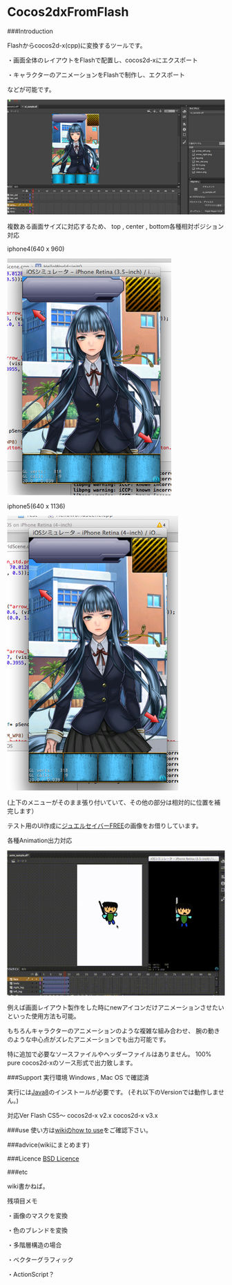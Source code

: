Cocos2dxFromFlash
=================

###Introduction

Flashからcocos2d-x(cpp)に変換するツールです。

・画面全体のレイアウトをFlashで配置し、cocos2d-xにエクスポート

・キャラクターのアニメーションをFlashで制作し、エクスポート

などが可能です。

![alt flash1](https://raw.githubusercontent.com/jake1256/Cocos2dxFromFlash/master/img/sample/flash1.png)

複数ある画面サイズに対応するため、
top , center , bottom各種相対ポジション対応

iphone4(640 x 960)

![alt ui640x960](https://raw.githubusercontent.com/jake1256/Cocos2dxFromFlash/master/img/sample/iOS1.png)

iphone5(640 x 1136)

![alt ui640x1136](https://raw.githubusercontent.com/jake1256/Cocos2dxFromFlash/master/img/sample/iOS2.png)

(上下のメニューがそのまま張り付いていて、その他の部分は相対的に位置を補完します）

テスト用のUI作成に[ジュエルセイバーFREE](http://www.jewel-s.jp/)の画像をお借りしています。

各種Animation出力対応

![alt flash4](https://raw.githubusercontent.com/jake1256/Cocos2dxFromFlash/master/img/sample/ios_movie.mov.gif)

例えば画面レイアウト製作をした時にnewアイコンだけアニメーションさせたい
といった使用方法も可能。

もちろんキャラクターのアニメーションのような複雑な組み合わせ、
腕の動きのような中心点がズレたアニメーションでも出力可能です。

特に追加で必要なソースファイルやヘッダーファイルはありません。
100% pure cocos2d-xのソース形式で出力致します。

###Support
実行環境
Windows , Mac OS で確認済

実行には[Java8](http://www.oracle.com/technetwork/java/javase/downloads/jdk8-downloads-2133151.html)のインストールが必要です。
(それ以下のVersionでは動作しません。)

対応Ver
Flash CS5〜
cocos2d-x v2.x
cocos2d-x v3.x

###use
使い方は[wikiのhow to use](https://github.com/jake1256/Cocos2dxFromFlash/wiki#how-to-use)をご確認下さい。

###advice(wikiにまとめます)


###Licence
[BSD Licence](http://ja.wikipedia.org/wiki/BSD%E3%83%A9%E3%82%A4%E3%82%BB%E3%83%B3%E3%82%B9)

###etc

wiki書かねば。

残項目メモ

・画像のマスクを変換

・色のブレンドを変換

・多階層構造の場合

・ベクターグラフィック

・ActionScript？
